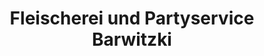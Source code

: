 ---
title: "Fleischerei und Partyservice Barwitzki"
url: /olbersdorf/fleischerei-und-partyservice-barwitzki/
shop: Metzgerei
---